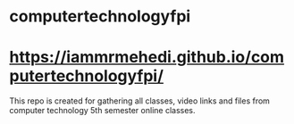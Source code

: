 # computertechnologyfpi
# https://iammrmehedi.github.io/computertechnologyfpi/
This repo is created for gathering all classes, video links and files from computer technology 5th semester online classes.
